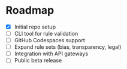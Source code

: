 # Roadmap

- [x] Initial repo setup
- [ ] CLI tool for rule validation
- [ ] GitHub Codespaces support
- [ ] Expand rule sets (bias, transparency, legal)
- [ ] Integration with API gateways
- [ ] Public beta release
